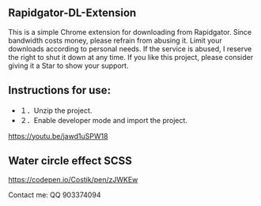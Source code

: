 ## Rapidgator-DL-Extension


This is a simple Chrome extension for downloading from Rapidgator. Since bandwidth costs money, please refrain from abusing it. Limit your downloads according to personal needs. If the service is abused, I reserve the right to shut it down at any time. If you like this project, please consider giving it a Star to show your support.

## Instructions for use:

* １．Unzip the project.
* ２．Enable developer mode and import the project.

https://youtu.be/jawd1uSPW18

## Water circle effect SCSS
https://codepen.io/Costik/pen/zJWKEw

Contact me: QQ 903374094
